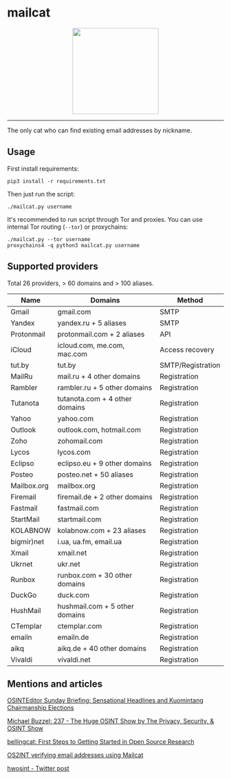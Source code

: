 # mailcat

<p align="center">
	<img src="https://github.com/sharsil/mailcat/blob/main/logo.png?raw=true" height="200"/>
</p>

---

The only cat who can find existing email addresses by nickname.

## Usage

First install requirements:
	
	pip3 install -r requirements.txt

Then just run the script:

	./mailcat.py username

It's recommended to run script through Tor and proxies. You can use internal Tor routing (`--tor`) or proxychains:

	./mailcat.py --tor username
	proxychains4 -q python3 mailcat.py username

## Supported providers

Total 26 providers, > 60 domains and > 100 aliases.

| Name                | Domains                                | Method            |
| ------------------- | -------------------------------------- | ----------------- |
| Gmail               | gmail.com                              | SMTP              |
| Yandex              | yandex.ru + 5 aliases                  | SMTP              |
| Protonmail          | protonmail.com + 2 aliases             | API               |
| iCloud              | icloud.com, me.com, mac.com            | Access recovery   |
| tut.by              | tut.by                                 | SMTP/Registration |
| MailRu              | mail.ru + 4 other domains              | Registration      |
| Rambler             | rambler.ru + 5 other domains           | Registration      |
| Tutanota            | tutanota.com + 4 other domains         | Registration      |
| Yahoo               | yahoo.com                              | Registration      |
| Outlook             | outlook.com, hotmail.com               | Registration      |
| Zoho                | zohomail.com                           | Registration      |
| Lycos               | lycos.com                              | Registration      |
| Eclipso             | eclipso.eu + 9 other domains           | Registration      |
| Posteo              | posteo.net + 50 aliases                | Registration      |
| Mailbox.org         | mailbox.org                            | Registration      |
| Firemail            | firemail.de + 2 other domains          | Registration      |
| Fastmail            | fastmail.com                           | Registration      |
| StartMail           | startmail.com                          | Registration      |
| KOLABNOW            | kolabnow.com + 23 aliases              | Registration      |
| bigmir)net          | i.ua, ua.fm, email.ua                  | Registration      |
| Xmail               | xmail.net                              | Registration      |
| Ukrnet              | ukr.net                                | Registration      |
| Runbox              | runbox.com + 30 other domains          | Registration      |
| DuckGo              | duck.com                               | Registration      | 
| HushMail            | hushmail.com + 5 other domains         | Registration      |
| CTemplar            | ctemplar.com                           | Registration      |
| emailn              | emailn.de                              | Registration      |
| aikq                | aikq.de + 40 other domains             | Registration      |
| Vivaldi             | vivaldi.net                            | Registration      |

## Mentions and articles

[OSINTEditor Sunday Briefing: Sensational Headlines and Kuomintang Chairmanship Elections](https://www.osinteditor.com/general/osinteditor-sunday-briefing-sensational-headlines-and-kuomintang-chairmanship-elections/)

[Michael Buzzel: 237 - The Huge OSINT Show by The Privacy, Security, & OSINT Show](https://soundcloud.com/user-98066669/237-the-huge-osint-show)

[bellingcat: First Steps to Getting Started in Open Source Research](https://www.bellingcat.com/resources/2021/11/09/first-steps-to-getting-started-in-open-source-research/)

[OS2INT verifying email addresses using Mailcat](https://os2int.com/toolbox/verifying-email-usernames-using-mailcat/)

[hwosint - Twitter post](https://twitter.com/harrywald80/status/1439115143485534212)
